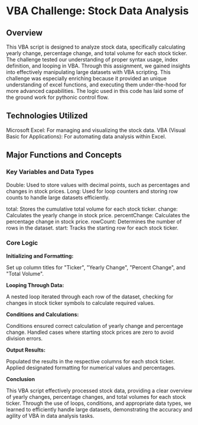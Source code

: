 # VBA Challenge: Stock Data Analysis

## Overview

This VBA script is designed to analyze stock data, specifically calculating yearly change, percentage change, and total volume for each stock ticker. The challenge tested our understanding of proper syntax usage, index definition, and looping in VBA. Through this assignment, we gained insights into effectively manipulating large datasets with VBA scripting. This challenge was especially enriching because it provided an unique understanding of excel functions, and executing them under-the-hood for more advanced capabilities. The logic used in this code has laid some of the ground work for pythonic control flow.

## Technologies Utilized

Microsoft Excel: For managing and visualizing the stock data. VBA (Visual Basic for Applications): For automating data analysis within Excel.

## Major Functions and Concepts

### Key Variables and Data Types

Double: Used to store values with decimal points, such as percentages and changes in stock prices.
Long: Used for loop counters and storing row counts to handle large datasets efficiently.

total: Stores the cumulative total volume for each stock ticker.
change: Calculates the yearly change in stock price.
percentChange: Calculates the percentage change in stock price.
rowCount: Determines the number of rows in the dataset.
start: Tracks the starting row for each stock ticker.

### Core Logic

**Initializing and Formatting:**

Set up column titles for "Ticker", "Yearly Change", "Percent Change", and "Total Volume".

**Looping Through Data:**

A nested loop iterated through each row of the dataset, checking for changes in stock ticker symbols to calculate required values.

**Conditions and Calculations:**

Conditions ensured correct calculation of yearly change and percentage change.
Handled cases where starting stock prices are zero to avoid division errors.

**Output Results:**

Populated the results in the respective columns for each stock ticker.
Applied designated formatting for numerical values and percentages.

**Conclusion**

This VBA script effectively processed stock data, providing a clear overview of yearly changes, percentage changes, and total volumes for each stock ticker. Through the use of loops, conditions, and appropriate data types, we learned to efficiently handle large datasets, demonstrating the accuracy and agility of VBA in data analysis tasks. 







